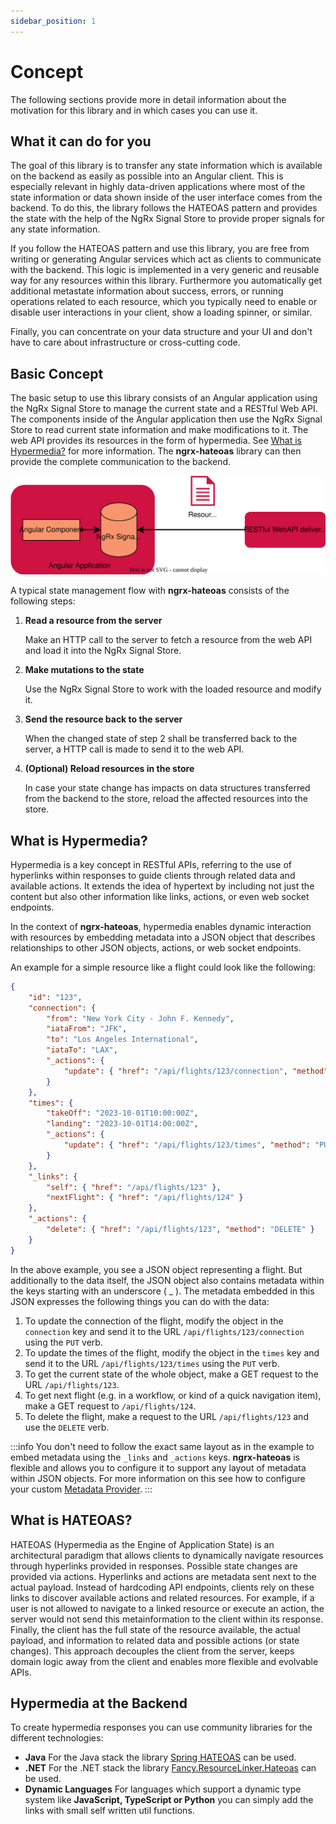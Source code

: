 ```yaml
---
sidebar_position: 1
---
```


# Concept

The following sections provide more in detail information about the motivation for this library and in which cases you can use it.

## What it can do for you
The goal of this library is to transfer any state information which is available on the backend as easily as possible into an Angular client. This is especially relevant in highly data-driven applications where most of the state information or data shown inside of the user interface comes from the backend. To do this, the library follows the HATEOAS pattern and provides the state with the help of the NgRx Signal Store to provide proper signals for any state information.

If you follow the HATEOAS pattern and use this library, you are free from writing or generating Angular services which act as clients to communicate with the backend. This logic is implemented in a very generic and reusable way for any resources within this library. Furthermore you automatically get additional metastate information about success, errors, or running operations related to each resource, which you typically need to enable or disable user interactions in your client, show a loading spinner, or similar.

Finally, you can concentrate on your data structure and your UI and don't have to care about infrastructure or cross-cutting code.

## Basic Concept
The basic setup to use this library consists of an Angular application using the NgRx Signal Store to manage the current state and a RESTful Web API. The components inside of the Angular application then use the NgRx Signal Store to read current state information and make modifications to it. The web API provides its resources in the form of hypermedia. See [What is Hypermedia?](#what-is-hypermedia) for more information. The **ngrx-hateoas** library can then provide the complete communication to the backend.

![Example banner](./assets/basic-concept.drawio.svg)

A typical state management flow with **ngrx-hateoas** consists of the following steps:

1. **Read a resource from the server** 

    Make an HTTP call to the server to fetch a resource from the web API and load it into the NgRx Signal Store.

2. **Make mutations to the state** 

    Use the NgRx Signal Store to work with the loaded resource and modify it.

3. **Send the resource back to the server**

    When the changed state of step 2 shall be transferred back to the server, a HTTP call is made to send it to the web API.

4. **(Optional) Reload resources in the store**

    In case your state change has impacts on data structures transferred from the backend to the store, reload the affected resources into the store.

## What is Hypermedia?
Hypermedia is a key concept in RESTful APIs, referring to the use of hyperlinks within responses to guide clients through related data and available actions. It extends the idea of hypertext by including not just the content but also other information like links, actions, or even web socket endpoints.

In the context of **ngrx-hateoas**, hypermedia enables dynamic interaction with resources by embedding metadata into a JSON object that describes relationships to other JSON objects, actions, or web socket endpoints.

An example for a simple resource like a flight could look like the following:

```json
{
    "id": "123",
    "connection": {
        "from": "New York City - John F. Kennedy",
        "iataFrom": "JFK",
        "to": "Los Angeles International",
        "iataTo": "LAX",
        "_actions": {
            "update": { "href": "/api/flights/123/connection", "method": "PUT" }
        }
    },
    "times": {
        "takeOff": "2023-10-01T10:00:00Z",
        "landing": "2023-10-01T14:00:00Z",
        "_actions": {
            "update": { "href": "/api/flights/123/times", "method": "PUT" }
        }
    },
    "_links": {
        "self": { "href": "/api/flights/123" },
        "nextFlight": { "href": "/api/flights/124" }
    },
    "_actions": {
        "delete": { "href": "/api/flights/123", "method": "DELETE" }
    }
}
```

In the above example, you see a JSON object representing a flight. But additionally to the data itself, the JSON object also contains metadata within the keys starting with an underscore ( _ ). The metadata embedded in this JSON expresses the following things you can do with the data: 

1. To update the connection of the flight, modify the object in the ``connection`` key and send it to the URL ``/api/flights/123/connection`` using the ```PUT``` verb.
2. To update the times of the flight, modify the object in the ``times`` key and send it to the URL ``/api/flights/123/times`` using the ```PUT``` verb.
3. To get the current state of the whole object, make a GET request to the URL ``/api/flights/123``.
4. To get next flight (e.g. in a workflow, or kind of a quick navigation item), make a GET request to ``/api/flights/124``.
4. To delete the flight, make a request to the URL ``/api/flights/123`` and use the ``DELETE`` verb.

:::info
You don't need to follow the exact same layout as in the example to embed metadata using the ``_links`` and ``_actions`` keys. **ngrx-hateoas** is flexible and allows you to configure it to support any layout of metadata within JSON objects. For more information on this see how to configure your custom [Metadata Provider](configuration/metadata-provider). 
:::

## What is HATEOAS?

HATEOAS (Hypermedia as the Engine of Application State) is an architectural paradigm that allows clients to dynamically navigate resources through hyperlinks provided in responses. Possible state changes are provided via actions. Hyperlinks and actions are metadata sent next to the actual payload. Instead of hardcoding API endpoints, clients rely on these links to discover available actions and related resources. For example, if a user is not allowed to navigate to a linked resource or execute an action, the server would not send this metainformation to the client within its response. Finally, the client has the full state of the resource available, the actual payload, and information to related data and possible actions (or state changes). This approach decouples the client from the server, keeps domain logic away from the client and enables more flexible and evolvable APIs.

## Hypermedia at the Backend
To create hypermedia responses you can use community libraries for the different technologies:

* **Java** For the Java stack the library [Spring HATEOAS](https://spring.io/projects/spring-hateoas) can be used.
* **.NET** For the .NET stack the library [Fancy.ResourceLinker.Hateoas](https://www.nuget.org/packages/Fancy.ResourceLinker.Hateoas) can be used.
* **Dynamic Languages** For languages which support a dynamic type system like **JavaScript, TypeScript or Python** you can simply add the links with small self written util functions.